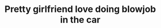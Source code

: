 ---
layout: post
title: Pretty girlfriend love doing blowjob in the car
duration: '03:01'
view: 120
rate: 2
video: 'https://pornfun.com/embed/29884'
category: 
 - blowjob
tags: 
 - sucked
priority: 0.9
changefreq: daily
---